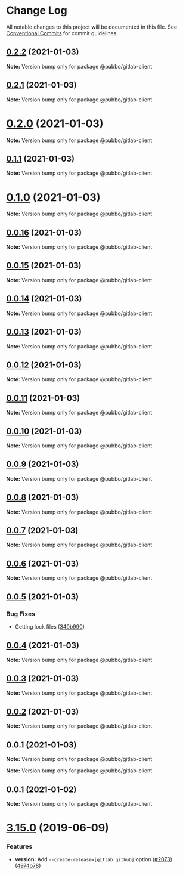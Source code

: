 # Change Log

All notable changes to this project will be documented in this file.
See [Conventional Commits](https://conventionalcommits.org) for commit guidelines.

## [0.2.2](https://gitlab.com/lerna/lerna/compare/v0.0.5...v0.2.2) (2021-01-03)

**Note:** Version bump only for package @pubbo/gitlab-client





## [0.2.1](https://gitlab.com/lerna/lerna/compare/v0.0.5...v0.2.1) (2021-01-03)

**Note:** Version bump only for package @pubbo/gitlab-client





# [0.2.0](https://gitlab.com/lerna/lerna/compare/v0.0.5...v0.2.0) (2021-01-03)

**Note:** Version bump only for package @pubbo/gitlab-client





## [0.1.1](https://gitlab.com/lerna/lerna/compare/v0.0.5...v0.1.1) (2021-01-03)

**Note:** Version bump only for package @pubbo/gitlab-client





# [0.1.0](https://gitlab.com/lerna/lerna/compare/v0.0.5...v0.1.0) (2021-01-03)

**Note:** Version bump only for package @pubbo/gitlab-client





## [0.0.16](https://gitlab.com/lerna/lerna/compare/v0.0.5...v0.0.16) (2021-01-03)

**Note:** Version bump only for package @pubbo/gitlab-client





## [0.0.15](https://gitlab.com/lerna/lerna/compare/v0.0.5...v0.0.15) (2021-01-03)

**Note:** Version bump only for package @pubbo/gitlab-client





## [0.0.14](https://gitlab.com/lerna/lerna/compare/v0.0.5...v0.0.14) (2021-01-03)

**Note:** Version bump only for package @pubbo/gitlab-client





## [0.0.13](https://gitlab.com/lerna/lerna/compare/v0.0.5...v0.0.13) (2021-01-03)

**Note:** Version bump only for package @pubbo/gitlab-client





## [0.0.12](https://gitlab.com/lerna/lerna/compare/v0.0.5...v0.0.12) (2021-01-03)

**Note:** Version bump only for package @pubbo/gitlab-client





## [0.0.11](https://gitlab.com/lerna/lerna/compare/v0.0.5...v0.0.11) (2021-01-03)

**Note:** Version bump only for package @pubbo/gitlab-client





## [0.0.10](https://gitlab.com/lerna/lerna/compare/v0.0.5...v0.0.10) (2021-01-03)

**Note:** Version bump only for package @pubbo/gitlab-client





## [0.0.9](https://gitlab.com/lerna/lerna/compare/v0.0.5...v0.0.9) (2021-01-03)

**Note:** Version bump only for package @pubbo/gitlab-client





## [0.0.8](https://gitlab.com/lerna/lerna/compare/v0.0.5...v0.0.8) (2021-01-03)

**Note:** Version bump only for package @pubbo/gitlab-client





## [0.0.7](https://gitlab.com/lerna/lerna/compare/v0.0.5...v0.0.7) (2021-01-03)

**Note:** Version bump only for package @pubbo/gitlab-client





## [0.0.6](https://gitlab.com/lerna/lerna/compare/v0.0.5...v0.0.6) (2021-01-03)

**Note:** Version bump only for package @pubbo/gitlab-client





## [0.0.5](https://gitlab.com/lerna/lerna/compare/v0.0.4...v0.0.5) (2021-01-03)


### Bug Fixes

* Getting lock files ([340b990](https://gitlab.com/lerna/lerna/commit/340b99042a4d619a05cd6e831ab6ef4ed48583ed))





## [0.0.4](https://gitlab.com/lerna/lerna/compare/v0.0.3...v0.0.4) (2021-01-03)

**Note:** Version bump only for package @pubbo/gitlab-client





## [0.0.3](https://gitlab.com/lerna/lerna/compare/v0.0.2...v0.0.3) (2021-01-03)

**Note:** Version bump only for package @pubbo/gitlab-client





## [0.0.2](https://gitlab.com/lerna/lerna/compare/v0.0.1...v0.0.2) (2021-01-03)

**Note:** Version bump only for package @pubbo/gitlab-client





## 0.0.1 (2021-01-03)

**Note:** Version bump only for package @pubbo/gitlab-client







**Note:** Version bump only for package @pubbo/gitlab-client





## 0.0.1 (2021-01-02)

**Note:** Version bump only for package @pubbo/gitlab-client





# [3.15.0](https://gitlab.com/lerna/lerna/compare/v3.14.2...v3.15.0) (2019-06-09)


### Features

* **version:** Add `--create-release=[gitlab|github]` option ([#2073](https://gitlab.com/lerna/lerna/issues/2073)) ([4974b78](https://gitlab.com/lerna/lerna/commit/4974b78))
